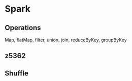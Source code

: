 # Spark


## Operations

Map, flatMap, filter, union, join, reduceByKey, groupByKey

## z5362

## Shuffle